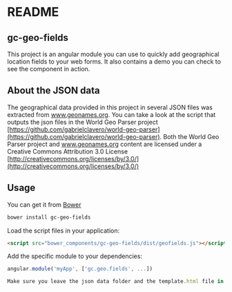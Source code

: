 # README

## gc-geo-fields

This project is an angular module you can use to quickly add geographical location fields to your web forms. 
It also contains a demo you can check to see the component in action.

## About the JSON data

The geographical data provided in this project in several JSON files was extracted from www.geonames.org. 
You can take a look at the script that outputs the json files in the World Geo Parser project [https://github.com/gabrielclavero/world-geo-parser](https://github.com/gabrielclavero/world-geo-parser). 
Both the World Geo Parser project and www.geonames.org content are licensed under a Creative Commons Attribution 3.0 License [http://creativecommons.org/licenses/by/3.0/](http://creativecommons.org/licenses/by/3.0/) 

## Usage

You can get it from [Bower](http://bower.io/)

```sh
bower install gc-geo-fields
```

Load the script files in your application:

```html
<script src="bower_components/gc-geo-fields/dist/geofields.js"></script>
```

Add the specific module to your dependencies:

```javascript
angular.module('myApp', ['gc.geo.fields', ...])

Make sure you leave the json data folder and the template.html file in the same location than the geofields.js file. 